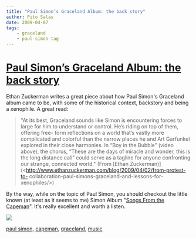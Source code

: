 ```yaml
---
title: "Paul Simon’s Graceland Album: the back story"
author: Pito Salas
date: 2009-04-07
tags:
    - graceland
    - paul-simon-tag
---
```

# [Paul Simon’s Graceland Album: the back story](None)




Ethan Zuckerman writes a great piece about how Paul Simon's Graceland album
came to be, with some of the historical context, backstory and being a
xenophile. A great read:

> "At its best, Graceland sounds like Simon is encountering forces to large
> for him to understand or control. He’s riding on top of them, offering free-
> form reflections on a world that’s vastly more complicated and colorful than
> the narrow places he and Art Garfunkel explored in their close harmonies. In
> “Boy in the Bubble” (video above), the chorus, “These are the days of
> miracle and wonder, this is the long distance call” could serve as a tagline
> for anyone confronting our strange, connected world." (From [Ethan
> Zuckerman)](<http://www.ethanzuckerman.com/blog/2009/04/02/from-protest-to-
> collaboration-paul-simons-graceland-and-lessons-for-xenophiles/>)

By the way, while on the topic of Paul Simon, you should checkout the little
known (at least as it seems to me) Simon Album "[Songs From the
Capeman](<http://georgegraham.com/simon.html>)". It's really excellent and
worth a listen.

![](https://i0.wp.com/img.zemanta.com/pixy.gif?w=584)

[paul simon](<http://technorati.com/tag/paul%20simon>),
[capeman](<http://technorati.com/tag/capeman>),
[graceland](<http://technorati.com/tag/graceland>),
[music](<http://technorati.com/tag/music>)


